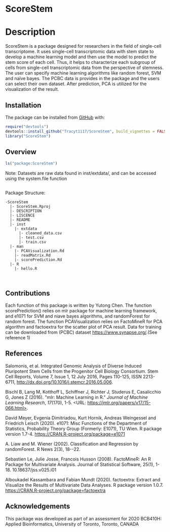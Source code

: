 # ScoreStem

<!-- README.md is generated from README.Rmd. Please edit that file -->

# Description

<!-- badges: start -->

<!-- badges: end -->

ScoreStem is a package designed for researchers in the field of single-cell transcriptome. It uses single-cell transcriptomic data with stem state to develop a machine learning model and then use the model to predict the stem score of each cell. Thus, it helps to characterize each subgroup of cells from single-cell transcriptomic data from the perspective of stemness. The user can specify machine learning algorithms like random forest, SVM and naïve bayes. The PCBC data is provides in the package and the users can select their own dataset. After prediction, PCA is utilized for the visualization of the result.

## Installation

The package can be installed from [GitHub](https://github.com/) with:

``` r
require("devtools")
devtools::install_github("Tracyt1117/ScoreStem", build_vignettes = FALSE)
library("ScoreStem")

```

## Overview

``` r
ls("package:ScoreStem")
```

Note: Datasets are raw data found in inst/extdata/, and can be accessed
using the system.file function


``` r
```

Package Structure:

``` 
-ScoreStem
  |- ScoreStem.Rproj
  |- DESCRIPTION
  |- LISCENCE
  |- README
  |- inst
    |- extdata
      |- cleaned_data.csv
      |- test.csv
      |- train.csv
  |- man
    |- PCAVisualization.Rd
    |- readMatrix.Rd
    |- scorePrediction.Rd
  |- R
    |- hello.R

  
```

## Contributions

Each function of this package is written by Yutong Chen. The function scorePrediction() relies on mlr package for 
machine learning framework, and e1071 for SVM and niave bayes algorithms, and randomForest for random forest.
The function PCAVisualization relies on FactoMineR for PCA algorithm and factoextra for the scatter plot of 
PCA result. Data for training can be downloaded from (PCBC) dataset 
<https://www.synapse.org/>.(See reference 1)

## References

Salomonis, et al. Integrated Genomic Analysis of Diverse Induced Pluripotent Stem Cells from the Progenitor Cell Biology Consortium.
Stem Cell Reports, Volume 7, Issue 1, 12 July 2016, Pages 110-125, ISSN 2213-6711, http://dx.doi.org/10.1016/j.stemcr.2016.05.006.

Bischl B, Lang M, Kotthoff L, Schiffner J, Richter J, Studerus E,
Casalicchio G, Jones Z (2016). "mlr: Machine Learning in R."
_Journal of Machine Learning Research_, *17*(170), 1-5. <URL:
https://jmlr.org/papers/v17/15-066.html>.

David Meyer, Evgenia Dimitriadou, Kurt Hornik, Andreas Weingessel
and Friedrich Leisch (2020). e1071: Misc Functions of the
Department of Statistics, Probability Theory Group (Formerly:
E1071), TU Wien. R package version 1.7-4.
https://CRAN.R-project.org/package=e1071

A. Liaw and M. Wiener (2002). Classification and Regression by
randomForest. R News 2(3), 18--22.

Sebastien Le, Julie Josse, Francois Husson (2008). FactoMineR: An
R Package for Multivariate Analysis. Journal of Statistical
Software, 25(1), 1-18. 10.18637/jss.v025.i01

Alboukadel Kassambara and Fabian Mundt (2020). factoextra: Extract
and Visualize the Results of Multivariate Data Analyses. R package
version 1.0.7. https://CRAN.R-project.org/package=factoextra


## Acknowledgements

This package was developed as part of an assessment for 2020 BCB410H:
Applied Bioinformatics, University of Toronto, Toronto, CANADA
